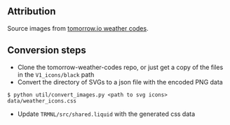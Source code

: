 ## Attribution

Source images from [tomorrow.io weather codes](https://github.com/Tomorrow-IO-API/tomorrow-weather-codes).

## Conversion steps

* Clone the tomorrow-weather-codes repo, or just get a copy of the files in the `V1_icons/black` path
* Convert the directory of SVGs to a json file with the encoded PNG data

```
$ python util/convert_images.py <path to svg icons> data/weather_icons.css
```

* Update `TRMNL/src/shared.liquid` with the generated css data
